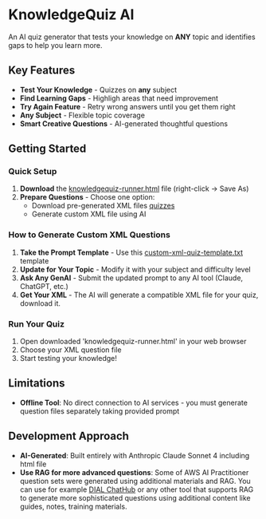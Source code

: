 # KnowledgeQuiz AI

An AI quiz generator that tests your knowledge on **ANY** topic and identifies gaps to help you learn more.

## Key Features

- **Test Your Knowledge** - Quizzes on **any** subject
- **Find Learning Gaps** - Highligh areas that need improvement
- **Try Again Feature** - Retry wrong answers until you get them right
- **Any Subject** - Flexible topic coverage
- **Smart Creative Questions** - AI-generated thoughtful questions

## Getting Started

### Quick Setup
1. **Download** the [knowledgequiz-runner.html](https://raw.githubusercontent.com/Rtfmnet/knowledgequiz-ai/blob/main/custom-xml-quiz-template.txt) file (right-click → Save As)
2. **Prepare Questions** - Choose one option:
   - Download pre-generated XML files [quizzes](quizzes)
   - Generate custom XML file using AI

### How to Generate Custom XML Questions
1. **Take the Prompt Template** - Use this [custom-xml-quiz-template.txt](custom-xml-quiz-template.txt) template
2. **Update for Your Topic** - Modify it with your subject and difficulty level
3. **Ask Any GenAI** - Submit the updated prompt to any AI tool (Claude, ChatGPT, etc.)
4. **Get Your XML** - The AI will generate a compatible XML file for your quiz, download it.

### Run Your Quiz
1. Open downloaded 'knowledgequiz-runner.html' in your web browser
2. Choose your XML question file
3. Start testing your knowledge!

## Limitations

- **Offline Tool**: No direct connection to AI services - you must generate question files separately taking provided prompt

## Development Approach
- **AI-Generated**: Built entirely with Anthropic Claude Sonnet 4 including html file
- **Use RAG for more advanced questions**: Some of AWS AI Practitioner question sets were generated using additional materials and RAG. You can use for example [DIAL ChatHub](https://chat.dialx.ai) or any other tool that supports RAG to generate more sophisticated questions using additional content like guides, notes, training materials.
